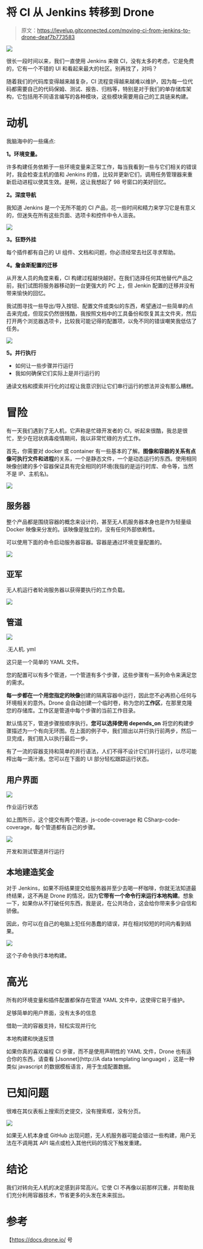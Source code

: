 # 将 CI 从 Jenkins 转移到 Drone

> 原文：<https://levelup.gitconnected.com/moving-ci-from-jenkins-to-drone-deaf7b773583>

![](img/43b76fac954dd4a258f916082176d05d.png)

很长一段时间以来，我们一直使用 Jenkins 来做 CI，没有太多的考虑，它是免费的，它有一个不错的 UI 和看起来最大的社区。别再找了，对吗？

随着我们的代码库变得越来越复杂，CI 流程变得越来越难以维护，因为每一位代码都需要自己的代码保姆、测试、报告、归档等，特别是对于我们的单存储库架构，它包括用不同语言编写的各种模块，这些模块需要用自己的工具链来构建。

# 动机

我脑海中的一些痛点:

**1。环境变量。**

许多构建任务依赖于一些环境变量来正常工作，每当我看到一些与它们相关的错误时，我会检查主机的值和 Jenkins 的值，比较并更新它们，调用任务管理器来重新启动进程以使其生效。是啊，这让我想起了 98 号窗口的美好回忆。

**2。深度导航**

我知道 Jenkins 是一个无所不能的 CI 产品，花一些时间和精力来学习它是有意义的，但迷失在所有这些页面、选项卡和控件中令人沮丧。

![](img/87953743ac4ccd07a41927c844277a89.png)

**3。狂野外挂**

每个插件都有自己的 UI 组件、文档和问题，你必须经常去社区寻求帮助。

**4。詹金斯配置的迁移**

从开发人员的角度来看，CI 构建过程越快越好。在我们选择任何其他替代产品之前，我们试图将服务器移动到一台更强大的 PC 上，但 Jenkin 配置的迁移并没有带来愉快的回忆。

我试图寻找一些导出/导入按钮、配置文件或类似的东西，希望通过一些简单的点击来完成，但现实仍然很残酷，我按照文档中的工具备份和恢复其主文件夹，然后打开两个浏览器选项卡，比较我可能记得的配置项，以免不同的错误嘲笑我低估了任务。

![](img/021c498a410c629eb95c991589020747.png)

**5。并行执行**

*   如何让一些步骤并行运行
*   我如何确保它们实际上是并行运行的

通读文档和摸索并行化的过程让我意识到让它们串行运行的想法并没有那么糟糕。

# 冒险

有一天我们遇到了无人机，它声称是忙碌开发者的 CI，听起来很酷，我总是很忙，至少在冠状病毒疫情期间，我以非常忙碌的方式工作。

首先，你需要对 docker 或 container 有一些基本的了解。**图像和容器的关系有点像可执行文件和进程**的关系，一个是静态文件，一个是动态运行的东西。使用相同映像创建的多个容器保证具有完全相同的环境(我指的是运行时库、命令等，当然不是 IP、主机名)。

![](img/c73eacd7f7726dac28cf3426264003fe.png)

## **服务器**

整个产品都是围绕容器的概念来设计的，甚至无人机服务器本身也是作为轻量级 Docker 映像来分发的。该映像是独立的，没有任何外部依赖性。

可以使用下面的命令启动服务器容器。容器是通过环境变量配置的。

![](img/3b0a7923e9d21780bb8022fb7d4090de.png)

## **亚军**

无人机运行者轮询服务器以获得要执行的工作负载。

![](img/a8a07077e8e1bbfbce75da86c3ef2a37.png)

## 管道

![](img/23c83f0117b6e0b435a026df9a7c9d5c.png)

.无人机. yml

这只是一个简单的 YAML 文件。

您的配置可以有多个管道，一个管道有多个步骤，这些步骤有一系列命令来满足您的需求。

**每一步都在一个用您指定的映像**创建的隔离容器中运行，因此您不必再担心任何与环境相关的意外。Drone 会自动创建一个临时卷，称为您的**工作区**，在那里克隆您的存储库。工作区是管道中每个步骤的当前工作目录。

默认情况下，管道步骤按顺序执行。**您可以选择使用 depends_on** 将您的构建步骤描述为一个有向无环图。在上面的例子中，我们扇出以并行执行前两步，然后一旦完成，我们扇入以执行最后一步。

有了一流的容器支持和简单的并行语法，人们不得不设计它们并行运行，以尽可能榨出每一滴汁液。您可以在下面的 UI 部分轻松跟踪运行状态。

## **用户界面**

![](img/6d75e1e41441bf1455e5cba5b5104643.png)

作业运行状态

如上图所示，这个提交有两个管道，js-code-coverage 和 CSharp-code-coverage，每个管道都有自己的步骤。

![](img/0cad522af27dc58dcc68f4d022e4cf50.png)

开发和测试管道并行运行

## 本地建造奖金

对于 Jenkins，如果不将结果提交给服务器并至少去喝一杯咖啡，你就无法知道最终结果，这不再是 Drone 的情况，因为**它带有一个命令行来运行本地构建**。想象一下，如果你从不打破任何东西，我是说，在公共场合，这会给你带来多少自信和骄傲。

因此，你可以在自己的电脑上犯任何愚蠢的错误，并在相对较短的时间内看到结果。

![](img/b29924646aa9ad0d8fa6944a091fa993.png)

这个子命令执行本地构建。

# 高光

所有的环境变量和插件配置都保存在管道 YAML 文件中，这使得它易于维护。

足够简单的用户界面，没有太多的信息

借助一流的容器支持，轻松实现并行化

本地构建和快速反馈

如果你真的喜欢编程 CI 步骤，而不是使用声明性的 YAML 文件，Drone 也有适合你的东西，请查看 [Jsonnet](http://A data templating language) ，这是一种类似 javascript 的数据模板语言，用于生成配置数据。

# 已知问题

很难在其仪表板上搜索历史提交，没有搜索框，没有分页。

![](img/4f7f3d03524f94bcba132ae480f71940.png)

如果无人机本身或 GitHub 出现问题，无人机服务器可能会错过一些构建，用户无法在不调用其 API 端点或检入其他代码的情况下触发重建。

# 结论

我们对转向无人机的决定感到非常高兴。它使 CI 不再像以前那样沉重，并帮助我们充分利用容器技术，节省更多的头发在未来拔出。

# 参考

【https://docs.drone.io/ 号